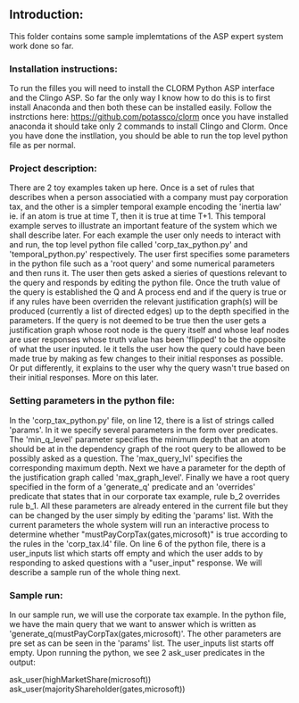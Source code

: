 ## Introduction:
This folder contains some sample implemtations of the ASP expert system work done so far. 

### Installation instructions:
To run the filles you will need to install the CLORM Python ASP interface and the Clingo ASP. So far the only way I know how to do this is to first install Anaconda and then both these can be installed easily. Follow the instrctions here: https://github.com/potassco/clorm once you have installed anaconda it should take only 2 commands to install Clingo and Clorm. Once you have done the instllation, you should be able to run the top level python file as per normal.

### Project description:
There are 2 toy examples taken up here. Once is a set of rules that describes when a person associatied with a company must pay corporation tax, and the other is a simpler temporal example encoding the 'inertia law' ie. if an atom is true at time T, then it is true at time T+1. This temporal example serves to illustrate an important feature of the system which we shall describe later. For each example the user only needs to interact with and run, the top level python file called 'corp_tax_python.py' and 'temporal_python.py' respectively. The user first specifies some parameters in the python file such as a 'root query' and some numerical parameters and then runs it. The user then gets asked a sieries of questions relevant to the query and responds by editing the python file. Once the truth value of the query is established the Q and A process end and if the query is true or if any rules have been overriden the relevant justification graph(s) will be produced (currently a list of directed edges) up to the depth specified in the parameters. If the query is not deemed to be true then the user gets a justification graph whose root node is the query itself and whose leaf nodes are user responses whose truth value has been 'flipped' to be the opposite of what the user inputed. Ie it tells the user how the query could have been made true by making as few changes to their initial responses as possible. Or put differently, it explains to the user why the query wasn't true based on their initial responses. More on this later.  

### Setting parameters in the python file:
In the 'corp_tax_python.py' file, on line 12, there is a list of strings called 'params'. In it we specify several parameters in the form over predicates. The 'min_q_level' parameter specifies the minimum depth that an atom should be at in the dependency graph of the root query to be allowed to be possibly asked as a question. The 'max_query_lvl' specifies the corresponding maximum depth. Next we have a parameter for the depth of the justification graph called 'max_graph_level'. Finally we have a root query specified in the form of a 'generate_q' predicate and an 'overrides' predicate that states that in our corporate tax example, rule b_2 overrides rule b_1. All these parameters are already entered in the current file but they can be changed by the user simply by editing the 'params' list. With the current parameters the whole system will run an interactive process to determine whether "mustPayCorpTax(gates,microsoft)" is true according to the rules in the 'corp_tax.l4' file. On line 6 of the python file, there is a user_inputs list which starts off empty and which the user adds to by responding to asked questions with a "user_input" response. We will describe a sample run of the whole thing next. 

### Sample run:
In our sample run, we will use the corporate tax example. In the python file, we have the main query that we want to answer which is written as 
'generate_q(mustPayCorpTax(gates,microsoft)'. The other parameters are pre set as can be seen in the 'params' list. The user_inputs list starts off empty. Upon running the python, we see 2 ask_user predicates in the output:

ask_user(highMarketShare(microsoft))
ask_user(majorityShareholder(gates,microsoft))

